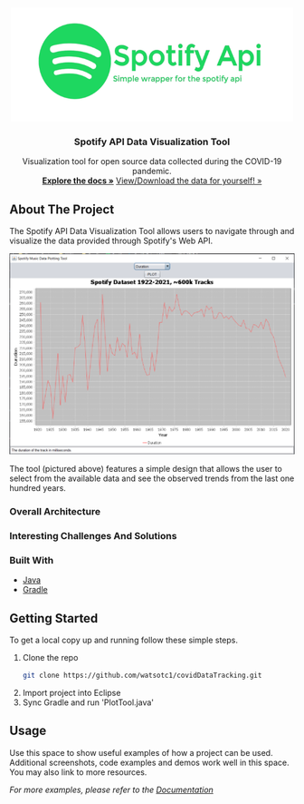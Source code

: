 <!--
*** Thanks for checking out the Best-README-Template. If you have a suggestion
*** that would make this better, please fork the repo and create a pull request
*** or simply open an issue with the tag "enhancement".
*** Thanks again! Now go create something AMAZING! :D
***
***
***
*** To avoid retyping too much info. Do a search and replace for the following:
*** watsotc1, covidDataTracking, twitter_handle, email, COVID Data GUI , project_description
-->



<!-- PROJECT SHIELDS -->
<!--
*** I'm using markdown "reference style" links for readability.
*** Reference links are enclosed in brackets [ ] instead of parentheses ( ).
*** See the bottom of this document for the declaration of the reference variables
*** for contributors-url, forks-url, etc. This is an optional, concise syntax you may use.
*** https://www.markdownguide.org/basic-syntax/#reference-style-links
-->



<!-- PROJECT LOGO -->
<br />
<p align="center">
  <a href="https://github.com/watsotc1/musicDataByYear">
    <img src="images/icon.png" alt="Logo" width="500" height="200">
  </a>

  <h3 align="center">Spotify API Data Visualization Tool</h3>

  <p align="center">
    Visualization tool for open source data collected during the COVID-19 pandemic. 
    <br />
    <a href="https://github.com/watsotc1/musicDataByYear"><strong>Explore the docs »</strong></a>
    <a href="https://developer.spotify.com/documentation/web-api/quick-start/">View/Download the data for yourself! »</strong></a>
  </p>
</p>


<!-- ABOUT THE PROJECT -->
## About The Project

The Spotify API Data Visualization Tool allows users to navigate through and visualize the data provided through Spotify's Web API. 

![alt text](https://github.com/watsotc1/musicDataByYear/blob/main/images/screenShot.PNG)

The tool (pictured above) features a simple design that allows the user to select from the available data and see the observed trends from the last one hundred years.

### Overall Architecture

### Interesting Challenges And Solutions


### Built With

* [Java]()
* [Gradle]()


<!-- GETTING STARTED -->
## Getting Started

To get a local copy up and running follow these simple steps.

1. Clone the repo
   ```sh
   git clone https://github.com/watsotc1/covidDataTracking.git
   ```
2. Import project into Eclipse
3. Sync Gradle and run 'PlotTool.java'


<!-- USAGE EXAMPLES -->
## Usage

Use this space to show useful examples of how a project can be used. Additional screenshots, code examples and demos work well in this space. You may also link to more resources.

_For more examples, please refer to the [Documentation](https://example.com)_



